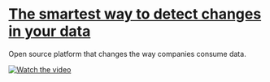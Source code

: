 <!-- #######  YAY, I AM THE SOURCE EDITOR! #########-->
<h1 class="font_3"><a href="https://www.analytics-model.com/"><span class="color_11">The smartest way to detect&nbsp;changes in your data</span></a></h1>

Open source platform that changes the way companies consume data. 


[![Watch the video](https://img.youtube.com/vi/u10oa1AA35k/mqdefault.jpg)](https://www.youtube.com/watch?v=u10oa1AA35k)


<!--
**analytics-model/Analytics-model** is a ✨ _special_ ✨ repository because its `README.md` (this file) appears on your GitHub profile.

Here are some ideas to get you started:

- 🔭 I’m currently working on ...
- 🌱 I’m currently learning ...
- 👯 I’m looking to collaborate on ...
- 🤔 I’m looking for help with ...
- 💬 Ask me about ...
- 📫 How to reach me: ...
- 😄 Pronouns: ...
- ⚡ Fun fact: ...
-->

